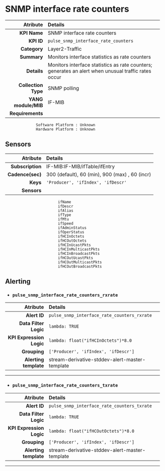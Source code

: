 
SNMP interface rate counters
====
Atribute|Details
---:|:---
**KPI Name**    | SNMP interface rate counters
**KPI ID**      | `pulse_snmp_interface_rate_counters`
**Category**    | Layer2-Traffic
**Summary**     | Monitors interface statistics as rate counters
**Details**     | Monitors interface statistics as rate counters; generates an alert when unusual traffic rates occur
**Collection Type** | SNMP polling
**YANG module/MIB** | IF-MIB
**Requirements**    |
                  Software Platform : Unknown
                  Hardware Platform : Unknown
Sensors
---
Atribute|Details
---:|:---
**Subscription** | IF-MIB:IF-MIB/ifTable/ifEntry
**Cadence(sec)** | 300 (default), 60 (min), 900 (max) , 60 (incr)
**Keys**         | `'Producer', 'ifIndex', 'ifDescr'`
**Sensors**      |
                            ifName
                            ifDescr
                            ifAlias
                            ifType
                            ifMtu
                            ifSpeed
                            ifAdminStatus
                            ifOperStatus
                            ifHCInOctets
                            ifHCOutOctets
                            ifHCInUcastPkts
                            ifHCInMulticastPkts
                            ifHCInBroadcastPkts
                            ifHCOutUcastPkts
                            ifHCOutMulticastPkts
                            ifHCOutBroadcastPkts
     
Alerting
---

* ### `pulse_snmp_interface_rate_counters_rxrate`
Atribute|Details
---:|:---
**Alert ID**             | ```pulse_snmp_interface_rate_counters_rxrate```
**Data Filter Logic**    | ```lambda: TRUE```
**KPI Expression Logic** | ```lambda: float("ifHCInOctets")*8.0```
**Grouping**             | ```['Producer', 'ifIndex', 'ifDescr']```
**Alerting template**    | stream-derivative-stddev-alert-master-template
---

* ### `pulse_snmp_interface_rate_counters_txrate`
Atribute|Details
---:|:---
**Alert ID**             | ```pulse_snmp_interface_rate_counters_txrate```
**Data Filter Logic**    | ```lambda: TRUE```
**KPI Expression Logic** | ```lambda: float("ifHCOutOctets")*8.0```
**Grouping**             | ```['Producer', 'ifIndex', 'ifDescr']```
**Alerting template**    | stream-derivative-stddev-alert-master-template
---


